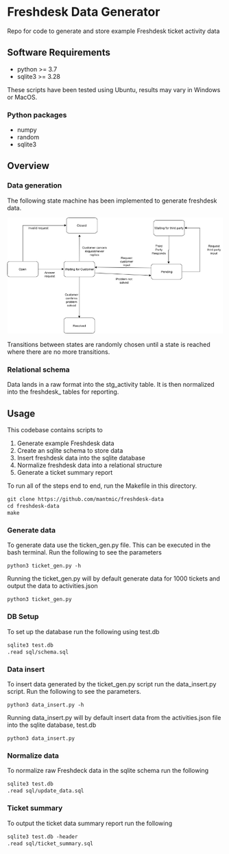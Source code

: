 # Freshdesk Data Generator

Repo for code to generate and store example Freshdesk ticket activity data

## Software Requirements
* python >= 3.7
* sqlite3 >= 3.28

These scripts have been tested using Ubuntu, results may vary in Windows or MacOS.

### Python packages
* numpy
* random
* sqlite3


## Overview

### Data generation

The following state machine has been implemented to generate freshdesk data.

![State Machine](https://raw.githubusercontent.com/mantmic/freshdesk-data/master/images/FreshDesk%20state%20machine.png)



Transitions between states are randomly chosen until a state is reached where there are no more transitions.

### Relational schema

Data lands in a raw format into the stg_activity table. It is then normalized into the freshdesk_ tables for reporting.


## Usage

This codebase contains scripts to
1. Generate example Freshdesk data
2. Create an sqlite schema to store data
3. Insert freshdesk data into the sqlite database
4. Normalize freshdesk data into a relational structure
5. Generate a ticket summary report

To run all of the steps end to end, run the Makefile in this directory.

```
git clone https://github.com/mantmic/freshdesk-data
cd freshdesk-data
make
```


### Generate data

To generate data use the ticken_gen.py file. This can be executed in the bash terminal. Run the following to see the parameters
```
python3 ticket_gen.py -h
```

Running the ticket_gen.py will by default generate data for 1000 tickets and output the data to activities.json

```
python3 ticket_gen.py
```


### DB Setup
To set up the database run the following using test.db

```
sqlite3 test.db
.read sql/schema.sql
```

### Data insert

To insert data generated by the ticket_gen.py script run the data_insert.py script. Run the following to see the parameters.

```
python3 data_insert.py -h
```

Running data_insert.py will by default insert data from the activities.json file into the sqlite database, test.db

```
python3 data_insert.py
```

### Normalize data

To normalize raw Freshdeck data in the sqlite schema run the following

```
sqlite3 test.db
.read sql/update_data.sql
```

### Ticket summary

To output the ticket data summary report run the following

```
sqlite3 test.db -header
.read sql/ticket_summary.sql
```
